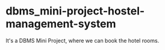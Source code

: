 # dbms_mini-project-hostel-management-system

It's a DBMS Mini Project, where we can book the
hotel rooms.
